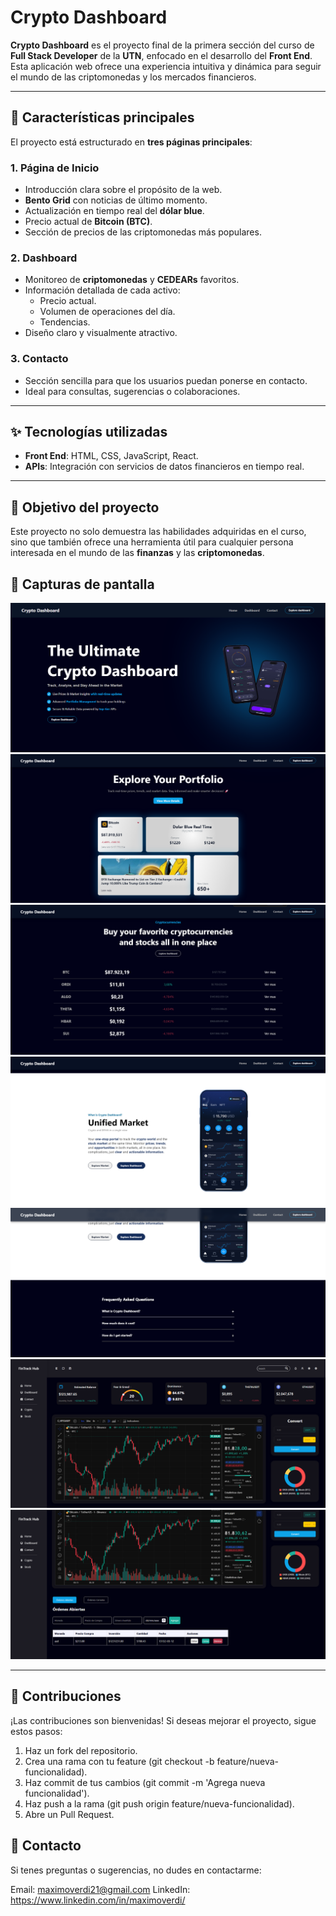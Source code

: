 # Crypto Dashboard

**Crypto Dashboard** es el proyecto final de la primera sección del curso de **Full Stack Developer** de la **UTN**, enfocado en el desarrollo del **Front End**. Esta aplicación web ofrece una experiencia intuitiva y dinámica para seguir el mundo de las criptomonedas y los mercados financieros.

---

## 🚀 Características principales

El proyecto está estructurado en **tres páginas principales**:

### 1. **Página de Inicio**

- Introducción clara sobre el propósito de la web.
- **Bento Grid** con noticias de último momento.
- Actualización en tiempo real del **dólar blue**.
- Precio actual de **Bitcoin (BTC)**.
- Sección de precios de las criptomonedas más populares.

### 2. **Dashboard**

- Monitoreo de **criptomonedas** y **CEDEARs** favoritos.
- Información detallada de cada activo:
  - Precio actual.
  - Volumen de operaciones del día.
  - Tendencias.
- Diseño claro y visualmente atractivo.

### 3. **Contacto**

- Sección sencilla para que los usuarios puedan ponerse en contacto.
- Ideal para consultas, sugerencias o colaboraciones.

---

## ✨ Tecnologías utilizadas

- **Front End**: HTML, CSS, JavaScript, React.
- **APIs**: Integración con servicios de datos financieros en tiempo real.

---

## 🎯 Objetivo del proyecto

Este proyecto no solo demuestra las habilidades adquiridas en el curso, sino que también ofrece una herramienta útil para cualquier persona interesada en el mundo de las **finanzas** y las **criptomonedas**.

## 📸 Capturas de pantalla

![Hero-section](./public/hero-section.png)
![Bento-section](./public/bento-section.png)
![Coins-section](./public/coins-section.png)
![Info-section](./public/info-section.png)
![FAQ-section](./public/faq-section.png)
![Crypto-Dashboard](./public/Captura%20de%20pantalla%202025-03-09%20231323.png)
![Crypto-Dashboard](./public/Captura%20de%20pantalla%202025-03-09%20231337.png)

---

## 🙌 Contribuciones

¡Las contribuciones son bienvenidas! Si deseas mejorar el proyecto, sigue estos pasos:

1. Haz un fork del repositorio.
2. Crea una rama con tu feature (git checkout -b feature/nueva-funcionalidad).
3. Haz commit de tus cambios (git commit -m 'Agrega nueva funcionalidad').
4. Haz push a la rama (git push origin feature/nueva-funcionalidad).
5. Abre un Pull Request.

## 📧 Contacto

Si tenes preguntas o sugerencias, no dudes en contactarme:

Email: maximoverdi21@gmail.com
LinkedIn: https://www.linkedin.com/in/maximoverdi/
